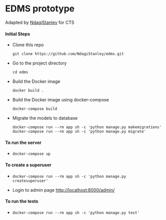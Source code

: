 # EDMS prototype

Adapted by [NdagiStanley](https://github.com/NdagiStanley) for CTS

#### Initial Steps
- Clone this repo
  ```
  git clone https://github.com/NdagiStanley/edms.git
  ```

- Go to the project directory
  ```
  cd edms
  ```
- Build the Docker image
  ```
  docker build .
  ```
- Build the Docker image using docker-compose
  ```
  docker-compose build
  ```
- Migrate the models to database
  ```
  docker-compose run --rm app sh -c 'python manage.py makemigrations'
  docker-compose run --rm app sh -c 'python manage.py migrate'
  ```


#### To run the server
-   ```
    docker-compose up
    ```
#### To create a superuser
- ```
  docker-compose run --rm app sh -c 'python manage.py createsuperuser'
  ```
- Login to admin page
  <http://localhost:8000/admin/>


#### To run the tests
- ```
  docker-compose run --rm app sh -c 'python manage.py test'
  ```

